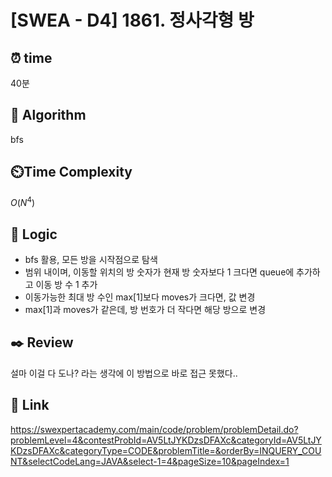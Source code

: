 # [SWEA - D4] 1861. 정사각형 방
 
## ⏰  **time**

40분
  
## :pushpin: **Algorithm**
bfs
  
## ⏲️**Time Complexity**
$O(N^4)$
    
## :round_pushpin: **Logic**
- bfs 활용, 모든 방을 시작점으로 탐색
- 범위 내이며, 이동할 위치의 방 숫자가 현재 방 숫자보다 1 크다면 queue에 추가하고 이동 방 수 1 추가
- 이동가능한 최대 방 수인 max[1]보다 moves가 크다면, 값 변경
- max[1]과 moves가 같은데, 방 번호가 더 작다면 해당 방으로 변경
  
## :black_nib: **Review**
설마 이걸 다 도나? 라는 생각에 이 방법으로 바로 접근 못했다..
  
## 📡 Link
https://swexpertacademy.com/main/code/problem/problemDetail.do?problemLevel=4&contestProbId=AV5LtJYKDzsDFAXc&categoryId=AV5LtJYKDzsDFAXc&categoryType=CODE&problemTitle=&orderBy=INQUERY_COUNT&selectCodeLang=JAVA&select-1=4&pageSize=10&pageIndex=1
